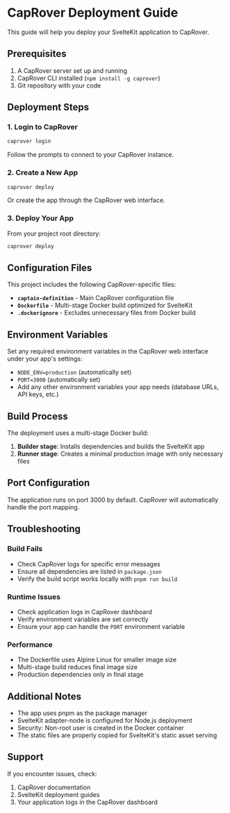 # CapRover Deployment Guide

This guide will help you deploy your SvelteKit application to CapRover.

## Prerequisites

1. A CapRover server set up and running
2. CapRover CLI installed (`npm install -g caprover`)
3. Git repository with your code

## Deployment Steps

### 1. Login to CapRover
```bash
caprover login
```
Follow the prompts to connect to your CapRover instance.

### 2. Create a New App
```bash
caprover deploy
```
Or create the app through the CapRover web interface.

### 3. Deploy Your App
From your project root directory:
```bash
caprover deploy
```

## Configuration Files

This project includes the following CapRover-specific files:

- **`captain-definition`** - Main CapRover configuration file
- **`Dockerfile`** - Multi-stage Docker build optimized for SvelteKit
- **`.dockerignore`** - Excludes unnecessary files from Docker build

## Environment Variables

Set any required environment variables in the CapRover web interface under your app's settings:

- `NODE_ENV=production` (automatically set)
- `PORT=3000` (automatically set)
- Add any other environment variables your app needs (database URLs, API keys, etc.)

## Build Process

The deployment uses a multi-stage Docker build:

1. **Builder stage**: Installs dependencies and builds the SvelteKit app
2. **Runner stage**: Creates a minimal production image with only necessary files

## Port Configuration

The application runs on port 3000 by default. CapRover will automatically handle the port mapping.

## Troubleshooting

### Build Fails
- Check CapRover logs for specific error messages
- Ensure all dependencies are listed in `package.json`
- Verify the build script works locally with `pnpm run build`

### Runtime Issues
- Check application logs in CapRover dashboard
- Verify environment variables are set correctly
- Ensure your app can handle the `PORT` environment variable

### Performance
- The Dockerfile uses Alpine Linux for smaller image size
- Multi-stage build reduces final image size
- Production dependencies only in final stage

## Additional Notes

- The app uses pnpm as the package manager
- SvelteKit adapter-node is configured for Node.js deployment
- Security: Non-root user is created in the Docker container
- The static files are properly copied for SvelteKit's static asset serving

## Support

If you encounter issues, check:
1. CapRover documentation
2. SvelteKit deployment guides
3. Your application logs in the CapRover dashboard 